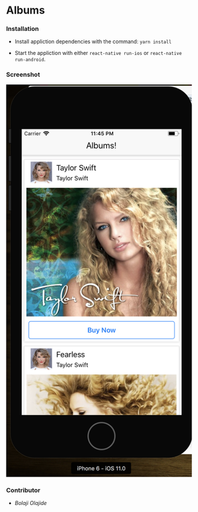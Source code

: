 # Albums

### Installation
- Install appliction dependencies with the command: `yarn install`

- Start the appliction with either `react-native run-ios` or `react-native run-android`.

### Screenshot
<img src="https://raw.githubusercontent.com/BolajiOlajide/albums/master/screenshot.png" alt="60 social media icons" width="624">

### Contributor
- *Bolaji Olajide*
